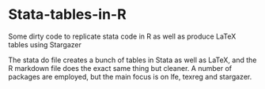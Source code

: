 # Stata-tables-in-R
Some dirty code to replicate stata code in R as well as produce LaTeX tables using Stargazer

The stata do file creates a bunch of tables in Stata as well as LaTeX, and the R markdown file does the exact same thing but cleaner. 
A number of packages are employed, but the main focus is on lfe, texreg and stargazer. 
